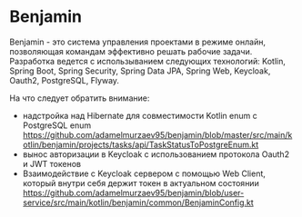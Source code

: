 # Benjamin
Benjamin - это система управления проектами в режиме онлайн, позволяющая командам эффективно решать рабочие задачи. 
Разработка ведется с использыванием следующих технологий: Kotlin, Spring Boot, Spring Security, Spring Data JPA, Spring Web, Keycloak, Oauth2, PostgreSQL, Flyway. 

На что следует обратить внимание: 
- надстройка над Hibernate для совместимости Kotlin enum c PostgreSQL enum https://github.com/adamelmurzaev95/benjamin/blob/master/src/main/kotlin/benjamin/projects/tasks/api/TaskStatusToPostgreEnum.kt
- вынос авторизации в Keycloak с использованием протокола Oauth2 и JWT токенов
- Взаимодействие с Keycloak сервером с помощью Web Client, который внутри себя держит токен в актуальном состоянии https://github.com/adamelmurzaev95/benjamin/blob/user-service/src/main/kotlin/benjamin/common/BenjaminConfig.kt
